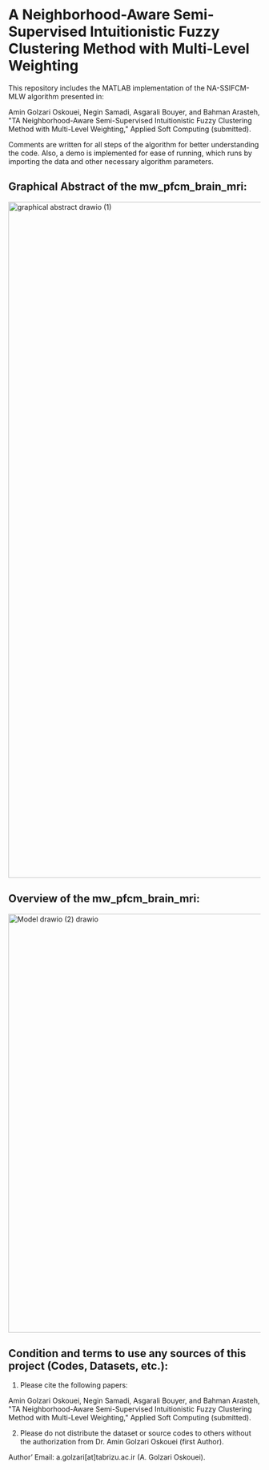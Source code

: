 # A Neighborhood-Aware Semi-Supervised Intuitionistic Fuzzy Clustering Method with Multi-Level Weighting 

This repository includes the MATLAB implementation of the NA-SSIFCM-MLW algorithm presented in:

Amin Golzari Oskouei, Negin Samadi, Asgarali Bouyer, and Bahman Arasteh, "TA Neighborhood-Aware Semi-Supervised Intuitionistic Fuzzy Clustering Method with Multi-Level Weighting," Applied Soft Computing (submitted).

Comments are written for all steps of the algorithm for better understanding the code. Also, a demo is implemented for ease of running, which runs by importing the data and other necessary algorithm parameters.

## Graphical Abstract of the mw_pfcm_brain_mri:
<img width="1601" height="1351" alt="graphical abstract drawio (1)" src="https://github.com/user-attachments/assets/76b4516d-9dfd-460f-aa84-b560f4fbf63d" />

## Overview of the mw_pfcm_brain_mri:

<img width="1680" height="837" alt="Model drawio (2) drawio" src="https://github.com/user-attachments/assets/6990c30c-0e05-4937-a0ab-98a2b8dd1112" />

## Condition and terms to use any sources of this project (Codes, Datasets, etc.):

1) Please cite the following papers:

Amin Golzari Oskouei, Negin Samadi, Asgarali Bouyer, and Bahman Arasteh, "TA Neighborhood-Aware Semi-Supervised Intuitionistic Fuzzy Clustering Method with Multi-Level Weighting," Applied Soft Computing (submitted).

2) Please do not distribute the dataset or source codes to others without the authorization from Dr. Amin Golzari Oskouei (first Author).

Author’ Email: a.golzari[at]tabrizu.ac.ir (A. Golzari Oskouei).
